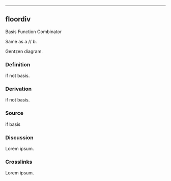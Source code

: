 ------------------------------------------------------------------------

## floordiv

Basis Function Combinator

Same as a // b.

Gentzen diagram.

### Definition

if not basis.

### Derivation

if not basis.

### Source

if basis

### Discussion

Lorem ipsum.

### Crosslinks

Lorem ipsum.
